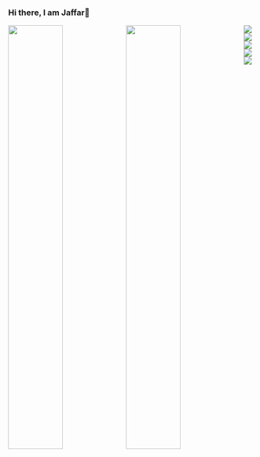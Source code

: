 ### Hi there, I am Jaffar👋

<img align="left" width="47%" src="https://github-readme-stats.vercel.app/api?username=keikei-jaffar&show_icons=true&theme=white"/>

<img align="left" width="47%" src="https://github-readme-stats.vercel.app/api/top-langs/?username=keikei-jaffar&langs_count=8)](https://github.com/anuraghazra/github-readme-stats"/>

<img align="left" src="https://img.shields.io/badge/python-3670A0?style=for-the-badge&logo=python&logoColor=ffdd54"/>

<img align="left" src="https://img.shields.io/badge/mysql-%2300f.svg?style=for-the-badge&logo=mysql&logoColor=white"/>

<img align="left" src="https://img.shields.io/badge/r-%23276DC3.svg?style=for-the-badge&logo=r&logoColor=white"/>

<img align="left" src="https://img.shields.io/badge/java-%23ED8B00.svg?style=for-the-badge&logo=java&logoColor=white"/>

<img align="left" src="https://img.shields.io/badge/c-%2300599C.svg?style=for-the-badge&logo=c&logoColor=white"/>

